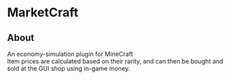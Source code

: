 # MarketCraft
## About
An economy-simulation plugin for MineCraft <br>
Item prices are calculated based on their rarity, and can then be bought and sold at the GUI shop using in-game money.

